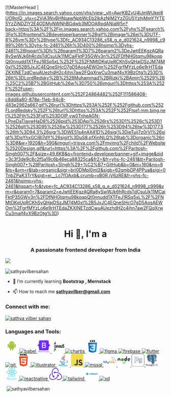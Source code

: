 [![MasterHead ] (https://in.images.search.yahoo.com/yhs/view;_ylt=AwrKBZvU4lJmWUkej8UO9olQ;_ylu=c2VjA3NyBHNsawNpbWcEb2lkAzNjM2YzZGU5YzhjMmY1YTE5YzZiNDZlY2E4ODMyNWNhBGdwb3MDOARpdANiaW5n?back=https%3A%2F%2Fin.images.search.yahoo.com%2Fyhs%2Fsearch%3Fp%3Dfrontend%2Bdeveloperbanner%2Bgif%2Bimage%26ei%3DUTF-8%26vm%3Dr%26type%3Dfc_AC934C13286_s58_g_e_d021624_n9998_c999%26fr%3Dyhs-fc-2461%26h%3D400%26hsimp%3Dyhs-2461%26hspart%3Dfc%26param1%3D7%26param2%3DeJwtjEEKgzAQRa8ySwWJk6hRcdsTdCsuUk11MCaiFktP35GWv3n%252FDfNHGtqmu98koqpQt0nnudd1XTFeJ1RSq5xL%252F%252FNMtDKqUpRCKhSyQHajDSzJM74M0xI%252B5JxJC4EQneSHcO7gD5AosAEWOm%252FgrfMYzLo6e9rHTEdaZKXINETzdCwuAUezhdH2c4ihn7aw2FQqXrwCu3majf4vX9BzOtg%253D%26tt%3DLordRedsky%2B%2528Muhammad%2BRizki%2BAmin%2529%2B%25C2%25B7%2BGitHub%26w%3D750%26imgurl%3Dhttps%253A%252F%252Fuser-images.githubusercontent.com%252F24864482%252F111586408-c8dd8a80-878e-11eb-94c8-483e2962a667.gif%26rurl%3Dhttps%253A%252F%252Fgithub.com%252FLordRedsky%252F%26turl%3Dhttps%253A%252F%252Ftse1.mm.bing.net%252Fth%253Fid%253DOIP.yw0TnheAGN-LPneDaTlaxwHaD8%2526pid%253DApi%2526rs%253D1%2526c%253D1%2526qlt%253D95%2526w%253D177%2526h%253D94%26tw%3D177.5%26th%3D94.3%26sigr%3DWE51s4nAX41D%26sigi%3DieTuij7z0rVl%26sigt%3DqYhxGCjBI7dY%26sigit%3DuS8.pfXjnNLQ%26tab%3Dorganic%26ri%3D8&w=1920&h=590&imgurl=trisya.com%2Fmyimg%2Fchild%2FWebsite%2520Design.gif&rurl=https%3A%2F%2Fgithub.com%2FParitosh-Singh007%2F&size=49.6KB&p=frontend+developerbanner+gif+image&oid=3c3f3de9c8c2f5a19c6b46eca88325ca&fr2=&fr=yhs-fc-2461&tt=Paritosh-Singh007+%28Paritosh+SIngh%29+%C2%B7+GitHub&b=0&ni=160&no=8&ts=&vm=r&tab=organic&sigr=bri0DMpl0ml2&sigb=62qmbDP4PPua&sigi=0TnbZPaK3TrY&sigt=ei__Lc7fOAxb&.crumb=vB0R.jV6zRE&fr=yhs-fc-2461&hsimp=yhs-2461&hspart=fc&type=fc_AC934C13286_s58_g_e_d021624_n9998_c999&vm=r&param1=7&param2=eJwtjEEKgzAQRa8ySwWJk6hRcdsTdCsuUk11MCaiFktP35GWv3n%2FDfNHGtqmu98koqpQt0nnudd1XTFeJ1RSq5xL%2F%2FNMtDKqUpRCKhSyQHajDSzJM74M0xI%2B5JxJC4EQneSHcO7gD5AosAEWOm%2FgrfMYzLo6e9rHTEdaZKXINETzdCwuAUezhdH2c4ihn7aw2FQqXrwCu3majf4vX9BzOtg%3D)
<h1 align="center">Hi 👋, I'm a</h1>
<h3 align="center">A passionate frontend developer from India</h3>
<img align="centre" width = 400 src= " http://www.pramukhdigital.com/wp-content/uploads/2018/07/New-PNC-Animated-Banners.gif">
<p align="left"> <img src="https://komarev.com/ghpvc/?username=sathyavilbersahan&label=Profile%20views&color=0e75b6&style=flat" alt="sathyavilbersahan" /> </p>

- 🌱 I’m currently learning **Bootstrap , Mernstack**

- 📫 How to reach me **sathyavilber@gmail.com**

<h3 align="left">Connect with me:</h3>
<p align="left">
<a href="https://linkedin.com/in/sathya vilber sahan" target="blank"><img align="center" src="https://raw.githubusercontent.com/rahuldkjain/github-profile-readme-generator/master/src/images/icons/Social/linked-in-alt.svg" alt="sathya vilber sahan" height="30" width="40" /></a>
</p>

<h3 align="left">Languages and Tools:</h3>
<p align="left"> <a href="https://developer.android.com" target="_blank" rel="noreferrer"> <img src="https://raw.githubusercontent.com/devicons/devicon/master/icons/android/android-original-wordmark.svg" alt="android" width="40" height="40"/> </a> <a href="https://babeljs.io/" target="_blank" rel="noreferrer"> <img src="https://www.vectorlogo.zone/logos/babeljs/babeljs-icon.svg" alt="babel" width="40" height="40"/> </a> <a href="https://getbootstrap.com" target="_blank" rel="noreferrer"> <img src="https://raw.githubusercontent.com/devicons/devicon/master/icons/bootstrap/bootstrap-plain-wordmark.svg" alt="bootstrap" width="40" height="40"/> </a> <a href="https://canvasjs.com" target="_blank" rel="noreferrer"> <img src="https://raw.githubusercontent.com/Hardik0307/Hardik0307/master/assets/canvasjs-charts.svg" alt="canvasjs" width="40" height="40"/> </a> <a href="https://www.chartjs.org" target="_blank" rel="noreferrer"> <img src="https://www.chartjs.org/media/logo-title.svg" alt="chartjs" width="40" height="40"/> </a> <a href="https://www.w3schools.com/css/" target="_blank" rel="noreferrer"> <img src="https://raw.githubusercontent.com/devicons/devicon/master/icons/css3/css3-original-wordmark.svg" alt="css3" width="40" height="40"/> </a> <a href="https://www.figma.com/" target="_blank" rel="noreferrer"> <img src="https://www.vectorlogo.zone/logos/figma/figma-icon.svg" alt="figma" width="40" height="40"/> </a> <a href="https://firebase.google.com/" target="_blank" rel="noreferrer"> <img src="https://www.vectorlogo.zone/logos/firebase/firebase-icon.svg" alt="firebase" width="40" height="40"/> </a> <a href="https://flutter.dev" target="_blank" rel="noreferrer"> <img src="https://www.vectorlogo.zone/logos/flutterio/flutterio-icon.svg" alt="flutter" width="40" height="40"/> </a> <a href="https://git-scm.com/" target="_blank" rel="noreferrer"> <img src="https://www.vectorlogo.zone/logos/git-scm/git-scm-icon.svg" alt="git" width="40" height="40"/> </a> <a href="https://www.w3.org/html/" target="_blank" rel="noreferrer"> <img src="https://raw.githubusercontent.com/devicons/devicon/master/icons/html5/html5-original-wordmark.svg" alt="html5" width="40" height="40"/> </a> <a href="https://www.adobe.com/in/products/illustrator.html" target="_blank" rel="noreferrer"> <img src="https://www.vectorlogo.zone/logos/adobe_illustrator/adobe_illustrator-icon.svg" alt="illustrator" width="40" height="40"/> </a> <a href="https://www.java.com" target="_blank" rel="noreferrer"> <img src="https://raw.githubusercontent.com/devicons/devicon/master/icons/java/java-original.svg" alt="java" width="40" height="40"/> </a> <a href="https://developer.mozilla.org/en-US/docs/Web/JavaScript" target="_blank" rel="noreferrer"> <img src="https://raw.githubusercontent.com/devicons/devicon/master/icons/javascript/javascript-original.svg" alt="javascript" width="40" height="40"/> </a> <a href="https://www.microsoft.com/en-us/sql-server" target="_blank" rel="noreferrer"> <img src="https://www.svgrepo.com/show/303229/microsoft-sql-server-logo.svg" alt="mssql" width="40" height="40"/> </a> <a href="https://www.mysql.com/" target="_blank" rel="noreferrer"> <img src="https://raw.githubusercontent.com/devicons/devicon/master/icons/mysql/mysql-original-wordmark.svg" alt="mysql" width="40" height="40"/> </a> <a href="https://nodejs.org" target="_blank" rel="noreferrer"> <img src="https://raw.githubusercontent.com/devicons/devicon/master/icons/nodejs/nodejs-original-wordmark.svg" alt="nodejs" width="40" height="40"/> </a> <a href="https://www.photoshop.com/en" target="_blank" rel="noreferrer"> <img src="https://raw.githubusercontent.com/devicons/devicon/master/icons/photoshop/photoshop-line.svg" alt="photoshop" width="40" height="40"/> </a> <a href="https://www.postgresql.org" target="_blank" rel="noreferrer"> <img src="https://raw.githubusercontent.com/devicons/devicon/master/icons/postgresql/postgresql-original-wordmark.svg" alt="postgresql" width="40" height="40"/> </a> <a href="https://reactjs.org/" target="_blank" rel="noreferrer"> <img src="https://raw.githubusercontent.com/devicons/devicon/master/icons/react/react-original-wordmark.svg" alt="react" width="40" height="40"/> </a> <a href="https://reactnative.dev/" target="_blank" rel="noreferrer"> <img src="https://reactnative.dev/img/header_logo.svg" alt="reactnative" width="40" height="40"/> </a> <a href="https://redux.js.org" target="_blank" rel="noreferrer"> <img src="https://raw.githubusercontent.com/devicons/devicon/master/icons/redux/redux-original.svg" alt="redux" width="40" height="40"/> </a> <a href="https://tailwindcss.com/" target="_blank" rel="noreferrer"> <img src="https://www.vectorlogo.zone/logos/tailwindcss/tailwindcss-icon.svg" alt="tailwind" width="40" height="40"/> </a> <a href="https://webpack.js.org" target="_blank" rel="noreferrer"> <img src="https://raw.githubusercontent.com/devicons/devicon/d00d0969292a6569d45b06d3f350f463a0107b0d/icons/webpack/webpack-original-wordmark.svg" alt="webpack" width="40" height="40"/> </a> <a href="https://www.adobe.com/products/xd.html" target="_blank" rel="noreferrer"> <img src="https://cdn.worldvectorlogo.com/logos/adobe-xd.svg" alt="xd" width="40" height="40"/> </a> </p>

<p>&nbsp;<img align="center" src="https://github-readme-stats.vercel.app/api?username=sathyavilbersahan&show_icons=true&locale=en" alt="sathyavilbersahan" /></p>
